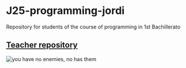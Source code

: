# J25-programming-jordi
Repository for students of the course of programming  in 1st Bachillerato


## [Teacher repository](https://github.com/d-prieto/J25-Programming)

![you have no enemies, no has them](https://github.com/Spaikyjordi/J25-programming-jordi/assets/144990855/a05fc1d8-e6fb-4328-a059-d111fe6102b2)

